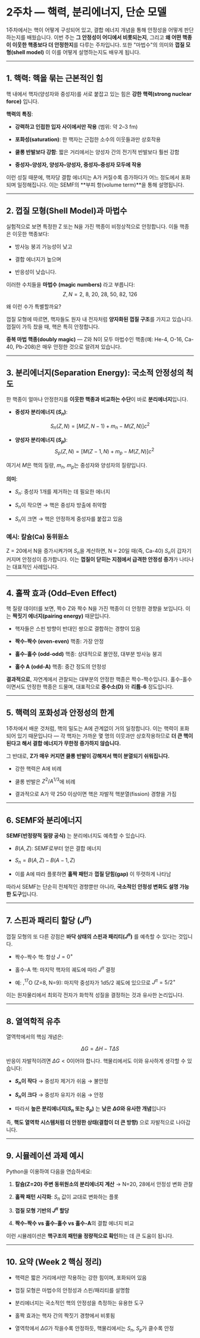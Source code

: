 # 2주차 — 핵력, 분리에너지, 단순 모델

1주차에서는 핵이 어떻게 구성되어 있고, 결합 에너지 개념을 통해 안정성을 어떻게 판단하는지를 배웠습니다. 이번 주는 **그 안정성이 어디에서 비롯되는지**, 그리고 **왜 어떤 핵종이 이웃한 핵종보다 더 안정한지**를 다루는 주차입니다. 또한 "마법수"의 의미와 **껍질 모형(shell model)** 이 이를 어떻게 설명하는지도 배우게 됩니다.

---

## 1. 핵력: 핵을 묶는 근본적인 힘

핵 내에서 핵자(양성자와 중성자)를 서로 붙잡고 있는 힘은 **강한 핵력(strong nuclear force)** 입니다.

**핵력의 특징**:

- **강력하고 인접한 입자 사이에서만 작용** (범위: 약 2–3 fm)
    
- **포화성(saturation)**: 한 핵자는 근접한 소수의 이웃들과만 상호작용
    
- **쿨롱 반발보다 강함**: 짧은 거리에서는 양성자 간의 전기적 반발보다 훨씬 강함
    
- **중성자–양성자, 양성자–양성자, 중성자–중성자 모두에 작용**
    

이런 성질 때문에, 핵자당 결합 에너지는 A가 커질수록 증가하다가 어느 정도에서 포화되며 일정해집니다. 이는 SEMF의 **부피 항(volume term)**을 통해 설명됩니다.

---

## 2. 껍질 모형(Shell Model)과 마법수

실험적으로 보면 특정한 Z 또는 N을 가진 핵종이 비정상적으로 안정합니다. 이들 핵종은 이웃한 핵종보다:

- 방사능 붕괴 가능성이 낮고
    
- 결합 에너지가 높으며
    
- 반응성이 낮습니다.
    

이러한 수치들을 **마법수 (magic numbers)** 라고 부릅니다:
$$Z, N = 2,\ 8,\ 20,\ 28,\ 50,\ 82,\ 126$$

왜 이런 수가 특별할까요?

껍질 모형에 따르면, 핵자들도 원자 내 전자처럼 **양자화된 껍질 구조**를 가지고 있습니다. 껍질이 가득 찼을 때, 핵은 특히 안정합니다.

**중복 마법 핵종(doubly magic)** — Z와 N이 모두 마법수인 핵종(예: He-4, O-16, Ca-40, Pb-208)은 매우 안정한 것으로 알려져 있습니다.

---

## 3. 분리에너지(Separation Energy): 국소적 안정성의 척도

한 핵종이 얼마나 안정한지를 **이웃한 핵종과 비교하는 수단**이 바로 **분리에너지**입니다.

- **중성자 분리에너지 ($S_n$)**:
    
$$S_n(Z,N) = [M(Z,N-1) + m_n - M(Z,N)]c^2$$

- **양성자 분리에너지 ($S_p$)**:
$$S_p(Z,N) = [M(Z-1,N) + m_p - M(Z,N)]c^2$$

여기서 $M$은 핵의 질량, $m_n$, $m_p$는 중성자와 양성자의 질량입니다.

**의미**:

- $S_n$: 중성자 1개를 제거하는 데 필요한 에너지
    
- $S_n$이 작으면 → 핵은 중성자 방출에 취약함
    
- $S_n$이 크면 → 핵은 안정하게 중성자를 붙잡고 있음
    

### 예시: 칼슘(Ca) 동위원소

Z = 20에서 N을 증가시켜가며 $S_n$을 계산하면, N = 20일 때(즉, Ca-40) $S_n$이 갑자기 커지며 안정성이 증가합니다. 이는 **껍질이 닫히는 지점에서 급격한 안정성 증가**가 나타나는 대표적인 사례입니다.

---

## 4. 홀짝 효과 (Odd–Even Effect)

핵 질량 데이터를 보면, 짝수 Z와 짝수 N을 가진 핵종이 더 안정한 경향을 보입니다. 이는 **짝짓기 에너지(pairing energy)** 때문입니다.

- 핵자들은 스핀 방향이 반대인 쌍으로 결합하는 경향이 있음
    
- **짝수-짝수 (even-even)** 핵종: 가장 안정
    
- **홀수-홀수 (odd-odd)** 핵종: 상대적으로 불안정, 대부분 방사능 붕괴
    
- **홀수 A (odd-A)** 핵종: 중간 정도의 안정성
    

**결과적으로**, 자연계에서 관찰되는 대부분의 안정한 핵종은 짝수-짝수입니다. 홀수-홀수이면서도 안정한 핵종은 드물며, 대표적으로 **중수소(D)** 와 **리튬-6** 정도입니다.

---

## 5. 핵력의 포화성과 안정성의 한계

1주차에서 배운 것처럼, 핵의 밀도는 A에 관계없이 거의 일정합니다. 이는 핵력이 포화되어 있기 때문입니다 — 각 핵자는 가까운 몇 명의 이웃과만 상호작용하므로 **더 큰 핵이 된다고 해서 결합 에너지가 무한정 증가하지 않습니다.**

그 반대로, **Z가 매우 커지면 쿨롱 반발이 강해져서 핵이 분열되기 쉬워집니다.**

- 강한 핵력은 A에 비례
    
- 쿨롱 반발은 $Z^2/A^{1/3}$에 비례
    
- 결과적으로 A가 약 250 이상이면 핵은 자발적 핵분열(fission) 경향을 가짐
    

---

## 6. SEMF와 분리에너지

**SEMF(반정량적 질량 공식)** 는 분리에너지도 예측할 수 있습니다.

- $B(A,Z)$: SEMF로부터 얻은 결합 에너지
    
- $S_n = B(A,Z) - B(A-1,Z)$
    
- 이를 A에 따라 플롯하면 **홀짝 패턴**과 **껍질 닫힘(gap)** 이 뚜렷하게 나타남
    

따라서 SEMF는 단순히 전체적인 경향뿐만 아니라, **국소적인 안정성 변화도 설명 가능한 도구**입니다.

---

## 7. 스핀과 패리티 할당 ($J^\pi$)

껍질 모형의 또 다른 강점은 **바닥 상태의 스핀과 패리티($J^\pi$)** 를 예측할 수 있다는 것입니다.

- 짝수-짝수 핵: 항상 $J=0^+$
    
- 홀수-A 핵: 마지막 핵자의 궤도에 따라 $J^\pi$ 결정
    
- 예: $,^{17}$O (Z=8, N=9): 마지막 중성자가 1d5/2 궤도에 있으므로 $J^\pi = 5/2^+$
    

이는 원자물리에서 최외각 전자가 화학적 성질을 결정하는 것과 유사한 논리입니다.

---

## 8. 열역학적 유추

열역학에서의 핵심 개념은:

$$\Delta G = \Delta H - T \Delta S$$

반응이 자발적이려면 $\Delta G < 0$이어야 합니다. 핵물리에서도 이와 유사하게 생각할 수 있습니다:

- **$S_n$이 작다** → 중성자 제거가 쉬움 → 불안정
    
- **$S_n$이 크다** → 중성자 유지가 쉬움 → 안정
    
- 따라서 **높은 분리에너지($S_n$ 또는 $S_p$)** 는 **낮은 $\Delta G$와 유사한 개념**입니다
    

즉, **핵도 열역학 시스템처럼 더 안정한 상태(결합이 더 큰 방향)** 으로 자발적으로 나아갑니다.

---

## 9. 시뮬레이션 과제 예시

Python을 이용하여 다음을 연습하세요:

1. **칼슘(Z=20) 주변 동위원소의 분리에너지 계산** → N=20, 28에서 안정성 변화 관찰
    
2. **홀짝 패턴 시각화**: $S_n$ 값이 교대로 변화하는 플롯
    
3. **껍질 모형 기반의 $J^\pi$ 할당**
    
4. **짝수-짝수 vs 홀수-홀수 vs 홀수-A**의 결합 에너지 비교
    

이런 시뮬레이션은 **핵구조의 패턴을 정량적으로 확인**하는 데 큰 도움이 됩니다.

---

## 10. 요약 (Week 2 핵심 정리)

- 핵력은 짧은 거리에서만 작용하는 강한 힘이며, 포화되어 있음
    
- 껍질 모형은 마법수의 안정성과 스핀/패리티를 설명함
    
- 분리에너지는 국소적인 핵의 안정성을 측정하는 유용한 도구
    
- 홀짝 효과는 핵자 간의 짝짓기 경향에서 비롯됨
    
- 열역학에서 $\Delta G$가 작을수록 안정하듯, 핵물리에서는 $S_n$, $S_p$가 클수록 안정
    